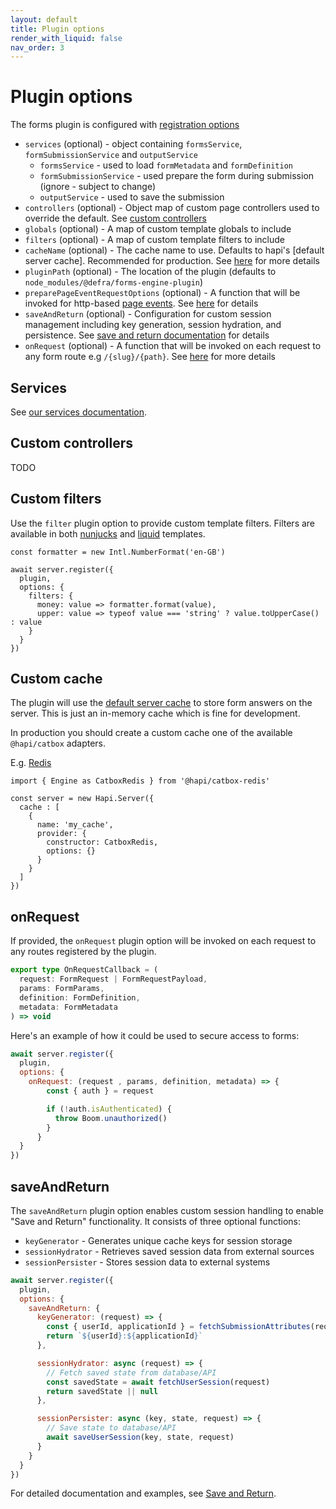```yaml
---
layout: default
title: Plugin options
render_with_liquid: false
nav_order: 3
---
```


# Plugin options

The forms plugin is configured with [registration options](https://hapi.dev/api/?v=21.4.0#plugins)

- `services` (optional) - object containing `formsService`, `formSubmissionService` and `outputService`
  - `formsService` - used to load `formMetadata` and `formDefinition`
  - `formSubmissionService` - used prepare the form during submission (ignore - subject to change)
  - `outputService` - used to save the submission
- `controllers` (optional) - Object map of custom page controllers used to override the default. See [custom controllers](#custom-controllers)
- `globals` (optional) - A map of custom template globals to include
- `filters` (optional) - A map of custom template filters to include
- `cacheName` (optional) - The cache name to use. Defaults to hapi's [default server cache]. Recommended for production. See [here](#custom-cache) for more details
- `pluginPath` (optional) - The location of the plugin (defaults to `node_modules/@defra/forms-engine-plugin`)
- `preparePageEventRequestOptions` (optional) - A function that will be invoked for http-based [page events](./features/configuration-based/PAGE_EVENTS.md). See [here](./features/configuration-based/PAGE_EVENTS.md#authenticating-a-http-page-event-request-from-dxt-in-your-api) for details
- `saveAndReturn` (optional) - Configuration for custom session management including key generation, session hydration, and persistence. See [save and return documentation](./features/code-based/SAVE_AND_RETURN.md) for details
- `onRequest` (optional) - A function that will be invoked on each request to any form route e.g `/{slug}/{path}`. See [here](#onrequest) for more details

## Services

See [our services documentation](./features/code-based/CUSTOM_SERVICES.md).

## Custom controllers

TODO

## Custom filters

Use the `filter` plugin option to provide custom template filters.
Filters are available in both [nunjucks](https://mozilla.github.io/nunjucks/templating.html#filters) and [liquid](https://liquidjs.com/filters/overview.html) templates.

```
const formatter = new Intl.NumberFormat('en-GB')

await server.register({
  plugin,
  options: {
    filters: {
      money: value => formatter.format(value),
      upper: value => typeof value === 'string' ? value.toUpperCase() : value
    }
  }
})
```

## Custom cache

The plugin will use the [default server cache](https://hapi.dev/api/?v=21.4.0#-serveroptionscache) to store form answers on the server.
This is just an in-memory cache which is fine for development.

In production you should create a custom cache one of the available `@hapi/catbox` adapters.

E.g. [Redis](https://github.com/hapijs/catbox-redis)

```
import { Engine as CatboxRedis } from '@hapi/catbox-redis'

const server = new Hapi.Server({
  cache : [
    {
      name: 'my_cache',
      provider: {
        constructor: CatboxRedis,
        options: {}
      }
    }
  ]
})
```

## onRequest

If provided, the `onRequest` plugin option will be invoked on each request to any routes registered by the plugin.

```ts
export type OnRequestCallback = (
  request: FormRequest | FormRequestPayload,
  params: FormParams,
  definition: FormDefinition,
  metadata: FormMetadata
) => void
```

Here's an example of how it could be used to secure access to forms:

```js
await server.register({
  plugin,
  options: {
    onRequest: (request , params, definition, metadata) => {
        const { auth } = request

        if (!auth.isAuthenticated) {
          throw Boom.unauthorized()
        }
      }
  }
})
```

## saveAndReturn

The `saveAndReturn` plugin option enables custom session handling to enable "Save and Return" functionality. It consists of three optional functions:

- `keyGenerator` - Generates unique cache keys for session storage
- `sessionHydrator` - Retrieves saved session data from external sources
- `sessionPersister` - Stores session data to external systems

```js
await server.register({
  plugin,
  options: {
    saveAndReturn: {
      keyGenerator: (request) => {
        const { userId, applicationId } = fetchSubmissionAttributes(request)
        return `${userId}:${applicationId}`
      },

      sessionHydrator: async (request) => {
        // Fetch saved state from database/API
        const savedState = await fetchUserSession(request)
        return savedState || null
      },

      sessionPersister: async (key, state, request) => {
        // Save state to database/API
        await saveUserSession(key, state, request)
      }
    }
  }
})
```

For detailed documentation and examples, see [Save and Return](./features/code-based/SAVE_AND_RETURN.md).
